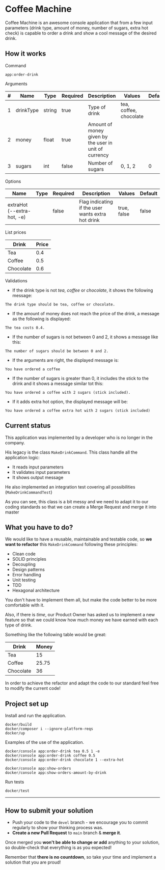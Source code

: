 # Coffee Machine

Coffee Machine is an awesome console application that from a few input parameters (drink type, amount of money,
number of sugars, extra hot check) is capable to order a drink and show a cool message of the desired drink.

## How it works

Command

```
app:order-drink 
```

Arguments

| #   | Name      | Type   | Required | Description                                           | Values                 | Default |
|-----|-----------|--------|----------|-------------------------------------------------------|------------------------|---------|
| 1   | drinkType | string | true     | Type of drink                                         | tea, coffee, chocolate |
| 2   | money     | float  | true     | Amount of money given by the user in unit of currency |                        |
| 3   | sugars    | int    | false    | Number of sugars                                      | 0, 1, 2                | 0       |

Options

| Name                       | Type | Required | Description                                       | Values      | Default |
|----------------------------|------|----------|---------------------------------------------------|-------------|---------|
| extraHot (--extra-hot, -e) |      | false    | Flag indicating if the user wants extra hot drink | true, false | false   |

List prices

| Drink     | Price |
|-----------|-------|
| Tea       | 0.4   |
| Coffee    | 0.5   |
| Chocolate | 0.6   |

Validations

* If the drink type is not *tea*, *coffee* or *chocolate*, it shows the following message:

```
The drink type should be tea, coffee or chocolate.
```

* If the amount of money does not reach the price of the drink, a message as the following is displayed:

```
The tea costs 0.4.
```

* If the number of sugars is not between 0 and 2, it shows a message like this:

```
The number of sugars should be between 0 and 2.
```

* If the arguments are right, the displayed message is:

```
You have ordered a coffee
```

* If the number of sugars is greater than 0, it includes the stick to the drink and it shows a message similar tot this:

```
You have ordered a coffee with 2 sugars (stick included).
```

* If it adds extra hot option, the displayed message will be:

```
You have ordered a coffee extra hot with 2 sugars (stick included)    
```

## Current status

This application was implemented by a developer who is no longer in the company.

His legacy is the class `MakeDrinkCommand`. This class handle all the application logic:

* It reads input parameters
* It validates input parameters
* It shows output message

He also implemented an integration test covering all possibilities (`MakeDrinkCommandTest`)

As you can see, this class is a bit messy and we need to adapt it to our coding standards
so that we can create a Merge Request and merge it into master

## What you have to do?

We would like to have a reusable, maintainable and testable code, so **we want to refactor**
this `MakeDrinkCommand` following these principles:

* Clean code
* SOLID principles
* Decoupling
* Design patterns
* Error handling
* Unit testing
* TDD
* Hexagonal architecture

You don't have to implement them all, but make the code better to be more comfortable with it.

Also, if there is _time_, our Product Owner has asked us to implement a new feature
so that we could know how much money we have earned with each type of drink.

Something like the following table would be great:

| Drink     | Money |
|-----------|-------|
| Tea       | 15    |
| Coffee    | 25.75 |
| Chocolate | 36    |

In order to achieve the refactor and adapt the code to our standard feel free to modify the current code!

## Project set up

Install and run the application.

```
docker/build
docker/composer i --ignore-platform-reqs
docker/up
```

Examples of the use of the application.

```
docker/console app:order-drink tea 0.5 1 -e
docker/console app:order-drink coffee 0.5
docker/console app:order-drink chocolate 1 --extra-hot

docker/console app:show-orders
docker/console app:show-orders-amount-by-drink
```

Run tests

```
docker/test
```

---

## How to submit your solution

* Push your code to the `devel` branch - we encourage you to commit regularly to show your thinking process was.
* **Create a new Pull Request** to `main` branch & **merge it**.

Once merged you **won't be able to change or add** anything to your solution, so double-check that everything is as
you expected!

Remember that **there is no countdown**, so take your time and implement a solution that you are proud!
